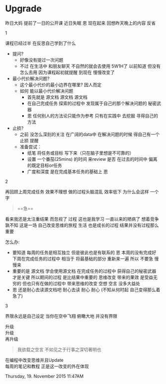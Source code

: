 # Upgrade

昨日大妈 提前了一日的公开课 近日失眠 恩 现在起来 回想昨天晚上的内容 反省

1

课程已经过半 在反思自己学到了什么

- 提问?
	- 好像没有提过一次问题 
	- 不过 在生活中 和朋友聊天 不自然的就会去使用 5W1H了 以前知道 但没有怎么去用 因为课程起初就提醒 到现在 慢慢改变了
- 最小代价解决问题?
	- 这个最小代价的最小边界在哪里? 因人而定 
	- 如何 能以最小代价解决问题
		- 首先就是 源文档 源文档 源文档
		- 在自己完成任务 探索的过程中 发现属于自己的那个解决问题的 秘密武器
		- 恩 任何别人的方法论只能作为参考 只有在实践中 去挖掘 寻得自己的方法 
- 止损?
	- 之前 没怎么深刻的关注  在广阔的data中 在解决问题的时候 得自己有一个止损 提醒
	- 准备尝试：  
		- 纸笔 将任务或目标 写下来（只在脑子里想是不可靠的）
		- 设置 一个番茄(25mins) 的时间 来review 是否 在过去的时间中 偏离的既定目标or任务
		- 广度和深度 是在完成基本任务的基础上 恩

2

再回顾上周完成任务 效果不理想 做的过程头脑混乱 效率低下 为什么会这样 一个字 

> ==急== 

看来我还是太注重结果 而忽视了 过程  这也是我学习 一直以来的陋病了 想着竞争 孰不知 这是一场 自己改变思维的旅程 生活 也是成长的过程 结果并没有过程那么重要 

怎么办:

- 要知道 每周的任务是相互独立 但是彼此也是有联系的 恩 本周的没有完成好 下周在完成任务的过程中 相当于 将最基础的部分 重新来一遍 所以 不要急 慢慢来
- 重要的是 源文档 学会使用源文档 在完成任务的过程中 获得自己的秘密武器 才是关键  所以期间的过程 是比结果中重要的 思维改变 带来的果效 是受益无穷的 但也只有在做的过程中 带来思维的改变 空想 空言 没多大益处
- 恩 还是耐心去读源文档吧 耐心去读 耐心 耐心 (不知从何时起 自己变得那么着急了)

3

界限永远是自己设定 当你在空中飞翔 俯瞰大地 并没有界限

升级  
升级   
再升级

> 我欲载之空言 不如见之于行事之深切著明也

在编程中改变思维并且Update     
每周的笔记和教程 正是这一改变的外在体现

Thursday, 19. November 2015 11:47AM 